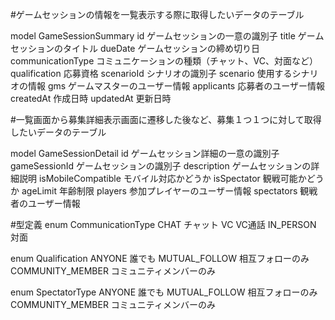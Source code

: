 #ゲームセッションの情報を一覧表示する際に取得したいデータのテーブル

model GameSessionSummary 
  id                 ゲームセッションの一意の識別子
  title              ゲームセッションのタイトル
  dueDate            ゲームセッションの締め切り日
  communicationType  コミュニケーションの種類（チャット、VC、対面など）
  qualification      応募資格
  scenarioId         シナリオの識別子
  scenario           使用するシナリオの情報
  gms                ゲームマスターのユーザー情報
  applicants         応募者のユーザー情報
  createdAt          作成日時
  updatedAt          更新日時



#一覧画面から募集詳細表示画面に遷移した後など、募集１つ１つに対して取得したいデータのテーブル

model GameSessionDetail
  id                 ゲームセッション詳細の一意の識別子
  gameSessionId      ゲームセッションの識別子
  description        ゲームセッションの詳細説明
  isMobileCompatible モバイル対応かどうか
  isSpectator        観戦可能かどうか
  ageLimit           年齢制限
  players            参加プレイヤーのユーザー情報
  spectators         観戦者のユーザー情報




#型定義
enum CommunicationType
  CHAT               チャット
  VC                 VC通話
  IN_PERSON          対面

enum Qualification 
  ANYONE             誰でも
  MUTUAL_FOLLOW      相互フォローのみ
  COMMUNITY_MEMBER   コミュニティメンバーのみ

enum SpectatorType 
  ANYONE             誰でも
  MUTUAL_FOLLOW      相互フォローのみ
  COMMUNITY_MEMBER   コミュニティメンバーのみ
